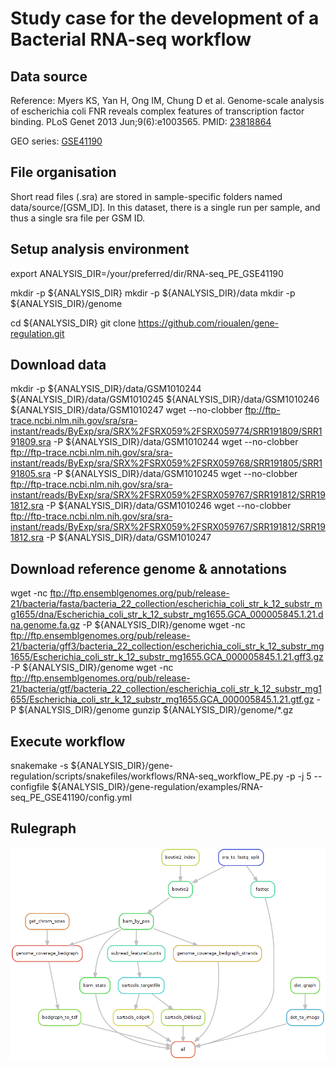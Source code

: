 # Study case for the development of a Bacterial RNA-seq workflow


## Data source

Reference: Myers KS, Yan H, Ong IM, Chung D et al. Genome-scale analysis of escherichia coli FNR reveals complex features of transcription factor binding. PLoS Genet 2013 Jun;9(6):e1003565. PMID: [23818864](http://www.ncbi.nlm.nih.gov/pubmed/23818864)


GEO series: [GSE41190](http://www.ncbi.nlm.nih.gov/geo/query/acc.cgi?acc=GSE41190)

## File organisation

Short read files (.sra) are stored in sample-specific folders named data/source/[GSM_ID].
In this dataset, there is a single run per sample, and thus a single sra file per GSM ID. 


## Setup analysis environment

export ANALYSIS_DIR=/your/preferred/dir/RNA-seq_PE_GSE41190

mkdir -p ${ANALYSIS_DIR}
mkdir -p ${ANALYSIS_DIR}/data 
mkdir -p ${ANALYSIS_DIR}/genome

cd ${ANALYSIS_DIR}
git clone https://github.com/rioualen/gene-regulation.git 
<!--TODO: replace with tar.gz download of gene-regulation-v3.0-->


## Download data

mkdir -p ${ANALYSIS_DIR}/data/GSM1010244 ${ANALYSIS_DIR}/data/GSM1010245 ${ANALYSIS_DIR}/data/GSM1010246 ${ANALYSIS_DIR}/data/GSM1010247
wget --no-clobber ftp://ftp-trace.ncbi.nlm.nih.gov/sra/sra-instant/reads/ByExp/sra/SRX%2FSRX059%2FSRX059774/SRR191809/SRR191809.sra -P ${ANALYSIS_DIR}/data/GSM1010244
wget --no-clobber ftp://ftp-trace.ncbi.nlm.nih.gov/sra/sra-instant/reads/ByExp/sra/SRX%2FSRX059%2FSRX059768/SRR191805/SRR191805.sra -P ${ANALYSIS_DIR}/data/GSM1010245
wget --no-clobber ftp://ftp-trace.ncbi.nlm.nih.gov/sra/sra-instant/reads/ByExp/sra/SRX%2FSRX059%2FSRX059767/SRR191812/SRR191812.sra -P ${ANALYSIS_DIR}/data/GSM1010246
wget --no-clobber ftp://ftp-trace.ncbi.nlm.nih.gov/sra/sra-instant/reads/ByExp/sra/SRX%2FSRX059%2FSRX059767/SRR191812/SRR191812.sra -P ${ANALYSIS_DIR}/data/GSM1010247

<!--Note: sample GSM1010247 is oddly formatted, so for we use a trick to run the workflow, by duplicating GSM1010245-->
<!--wget --no-clobber ftp://ftp-trace.ncbi.nlm.nih.gov/sra/sra-instant/reads/ByExp/sra/SRX%2FSRX116%2FSRX116381/SRR400301/SRR400301.sra -P ${ANALYSIS_DIR}/data/GSM1010247-->


## Download reference genome & annotations

wget -nc ftp://ftp.ensemblgenomes.org/pub/release-21/bacteria/fasta/bacteria_22_collection/escherichia_coli_str_k_12_substr_mg1655/dna/Escherichia_coli_str_k_12_substr_mg1655.GCA_000005845.1.21.dna.genome.fa.gz -P ${ANALYSIS_DIR}/genome
wget -nc ftp://ftp.ensemblgenomes.org/pub/release-21/bacteria/gff3/bacteria_22_collection/escherichia_coli_str_k_12_substr_mg1655/Escherichia_coli_str_k_12_substr_mg1655.GCA_000005845.1.21.gff3.gz -P ${ANALYSIS_DIR}/genome
wget -nc ftp://ftp.ensemblgenomes.org/pub/release-21/bacteria/gtf/bacteria_22_collection/escherichia_coli_str_k_12_substr_mg1655/Escherichia_coli_str_k_12_substr_mg1655.GCA_000005845.1.21.gtf.gz -P ${ANALYSIS_DIR}/genome
gunzip ${ANALYSIS_DIR}/genome/*.gz


## Execute workflow

snakemake -s ${ANALYSIS_DIR}/gene-regulation/scripts/snakefiles/workflows/RNA-seq_workflow_PE.py -p -j 5 --configfile ${ANALYSIS_DIR}/gene-regulation/examples/RNA-seq_PE_GSE41190/config.yml

## Rulegraph

![](rulegraph.png)












